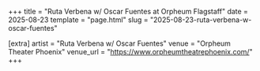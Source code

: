 +++
title = "Ruta Verbena w/ Oscar Fuentes at Orpheum Flagstaff"
date = 2025-08-23
template = "page.html"
slug = "2025-08-23-ruta-verbena-w-oscar-fuentes"

[extra]
artist = "Ruta Verbena w/ Oscar Fuentes"
venue = "Orpheum Theater Phoenix"
venue_url = "https://www.orpheumtheatrephoenix.com/"
+++
